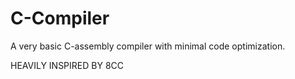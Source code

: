 # C-Compiler
A very basic C-assembly compiler with minimal code optimization.

HEAVILY INSPIRED BY 8CC

